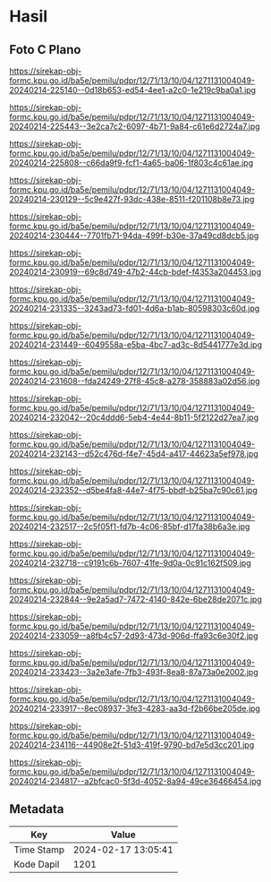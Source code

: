 # Hasil

## Foto C Plano

https://sirekap-obj-formc.kpu.go.id/ba5e/pemilu/pdpr/12/71/13/10/04/1271131004049-20240214-225140--0d18b653-ed54-4ee1-a2c0-1e219c9ba0a1.jpg

https://sirekap-obj-formc.kpu.go.id/ba5e/pemilu/pdpr/12/71/13/10/04/1271131004049-20240214-225443--3e2ca7c2-6097-4b71-9a84-c61e6d2724a7.jpg

https://sirekap-obj-formc.kpu.go.id/ba5e/pemilu/pdpr/12/71/13/10/04/1271131004049-20240214-225808--c66da9f9-fcf1-4a65-ba06-1f803c4c61ae.jpg

https://sirekap-obj-formc.kpu.go.id/ba5e/pemilu/pdpr/12/71/13/10/04/1271131004049-20240214-230129--5c9e427f-93dc-438e-8511-f201108b8e73.jpg

https://sirekap-obj-formc.kpu.go.id/ba5e/pemilu/pdpr/12/71/13/10/04/1271131004049-20240214-230444--7701fb71-94da-499f-b30e-37a49cd8dcb5.jpg

https://sirekap-obj-formc.kpu.go.id/ba5e/pemilu/pdpr/12/71/13/10/04/1271131004049-20240214-230919--69c8d749-47b2-44cb-bdef-f4353a204453.jpg

https://sirekap-obj-formc.kpu.go.id/ba5e/pemilu/pdpr/12/71/13/10/04/1271131004049-20240214-231335--3243ad73-fd01-4d6a-b1ab-80598303c60d.jpg

https://sirekap-obj-formc.kpu.go.id/ba5e/pemilu/pdpr/12/71/13/10/04/1271131004049-20240214-231449--6049558a-e5ba-4bc7-ad3c-8d5441777e3d.jpg

https://sirekap-obj-formc.kpu.go.id/ba5e/pemilu/pdpr/12/71/13/10/04/1271131004049-20240214-231608--fda24249-27f8-45c8-a278-358883a02d56.jpg

https://sirekap-obj-formc.kpu.go.id/ba5e/pemilu/pdpr/12/71/13/10/04/1271131004049-20240214-232042--20c4ddd6-5eb4-4e44-8b11-5f2122d27ea7.jpg

https://sirekap-obj-formc.kpu.go.id/ba5e/pemilu/pdpr/12/71/13/10/04/1271131004049-20240214-232143--d52c476d-f4e7-45d4-a417-44623a5ef978.jpg

https://sirekap-obj-formc.kpu.go.id/ba5e/pemilu/pdpr/12/71/13/10/04/1271131004049-20240214-232352--d5be4fa8-44e7-4f75-bbdf-b25ba7c90c61.jpg

https://sirekap-obj-formc.kpu.go.id/ba5e/pemilu/pdpr/12/71/13/10/04/1271131004049-20240214-232517--2c5f05f1-fd7b-4c06-85bf-d17fa38b6a3e.jpg

https://sirekap-obj-formc.kpu.go.id/ba5e/pemilu/pdpr/12/71/13/10/04/1271131004049-20240214-232718--c9191c6b-7607-41fe-9d0a-0c91c162f509.jpg

https://sirekap-obj-formc.kpu.go.id/ba5e/pemilu/pdpr/12/71/13/10/04/1271131004049-20240214-232844--9e2a5ad7-7472-4140-842e-6be28de2071c.jpg

https://sirekap-obj-formc.kpu.go.id/ba5e/pemilu/pdpr/12/71/13/10/04/1271131004049-20240214-233059--a8fb4c57-2d93-473d-906d-ffa93c6e30f2.jpg

https://sirekap-obj-formc.kpu.go.id/ba5e/pemilu/pdpr/12/71/13/10/04/1271131004049-20240214-233423--3a2e3afe-7fb3-493f-8ea8-87a73a0e2002.jpg

https://sirekap-obj-formc.kpu.go.id/ba5e/pemilu/pdpr/12/71/13/10/04/1271131004049-20240214-233917--8ec08937-3fe3-4283-aa3d-f2b66be205de.jpg

https://sirekap-obj-formc.kpu.go.id/ba5e/pemilu/pdpr/12/71/13/10/04/1271131004049-20240214-234116--44908e2f-51d3-419f-9790-bd7e5d3cc201.jpg

https://sirekap-obj-formc.kpu.go.id/ba5e/pemilu/pdpr/12/71/13/10/04/1271131004049-20240214-234817--a2bfcac0-5f3d-4052-8a94-49ce36466454.jpg


## Metadata

| Key        | Value               |
| ---------- | ------------------- |
| Time Stamp | 2024-02-17 13:05:41 |
| Kode Dapil | 1201                |



